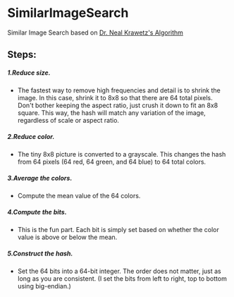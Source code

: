 # SimilarImageSearch
Similar Image Search based on [Dr. Neal Krawetz's Algorithm](http://www.hackerfactor.com/blog/index.php?/archives/432-Looks-Like-It.html)

## Steps:
##### 1.Reduce size.
* The fastest way to remove high frequencies and detail is to shrink the image. In this case, shrink it to 8x8 so that there are 64 total pixels. Don't bother keeping the aspect ratio, just crush it down to fit an 8x8 square. This way, the hash will match any variation of the image, regardless of scale or aspect ratio.

##### 2.Reduce color.
* The tiny 8x8 picture is converted to a grayscale. This changes the hash from 64 pixels (64 red, 64 green, and 64 blue) to 64 total colors.

##### 3.Average the colors.
* Compute the mean value of the 64 colors.

##### 4.Compute the bits.
* This is the fun part. Each bit is simply set based on whether the color value is above or below the mean.

##### 5.Construct the hash.
* Set the 64 bits into a 64-bit integer. The order does not matter, just as long as you are consistent. (I set the bits from left to right, top to bottom using big-endian.)
